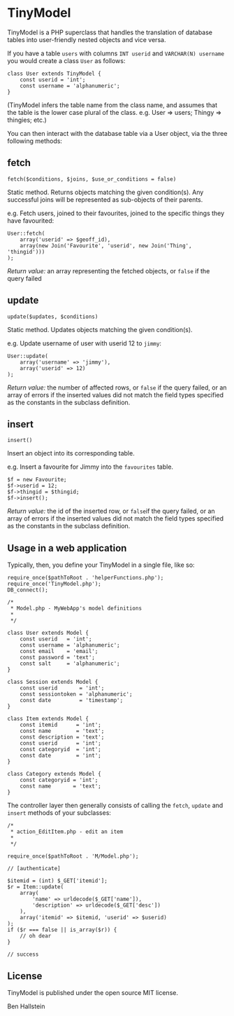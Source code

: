 # TinyModel

TinyModel is a PHP superclass that handles the translation of database tables into user-friendly nested objects and vice versa.

If you have a table `users` with columns `INT userid` and `VARCHAR(N) username` you would create a class `User` as follows:

    class User extends TinyModel {
    	const userid = 'int';
    	const username = 'alphanumeric';
    }
    
(TinyModel infers the table name from the class name, and assumes that the table is the lower case plural of the class. e.g. User => users; Thingy => thingies; etc.)

You can then interact with the database table via a User object, via the three following methods:


## fetch

`fetch($conditions, $joins, $use_or_conditions = false)`

Static method. Returns objects matching the given condition(s). Any successful joins will be represented as sub-objects of their parents.

e.g. Fetch users, joined to their favourites, joined to the specific things they have favourited:

    User::fetch(
        array('userid' => $geoff_id),
        array(new Join('Favourite', 'userid', new Join('Thing', 'thingid')))
    );

*Return value:* an array representing the fetched objects, or `false` if the query failed


## update

`update($updates, $conditions)`

Static method. Updates objects matching the given condition(s).

e.g. Update username of user with userid 12 to `jimmy`:

    User::update(
        array('username' => 'jimmy'),
        array('userid' => 12)
    );

*Return value:* the number of affected rows, or `false` if the query failed, or an array of errors if the inserted values did not match the field types specified as the constants in the subclass definition.


## insert

`insert()`

Insert an object into its corresponding table.

e.g. Insert a favourite for Jimmy into the `favourites` table.

    $f = new Favourite;
    $f->userid = 12;
    $f->thingid = $thingid;
    $f->insert();

*Return value:* the id of the inserted row, or `false`if the query failed, or an array of errors if the inserted values did not match the field types specified as the constants in the subclass definition.


## Usage in a web application

Typically, then, you define your TinyModel in a single file, like so:

    require_once($pathToRoot . 'helperFunctions.php');
    require_once('TinyModel.php');
    DB_connect();
    
    /*
     * Model.php - MyWebApp's model definitions
     * 
     */
    
    class User extends Model {
    	const userid   = 'int';
    	const username = 'alphanumeric';
    	const email    = 'email';
    	const password = 'text';
    	const salt     = 'alphanumeric';
    }
    
    class Session extends Model {
    	const userid       = 'int';
    	const sessiontoken = 'alphanumeric';
    	const date         = 'timestamp';
    }
    
    class Item extends Model {
    	const itemid      = 'int';
    	const name        = 'text';
    	const description = 'text'; 
    	const userid      = 'int';
    	const categoryid  = 'int';
    	const date        = 'int';
    }
    
    class Category extends Model {
    	const categoryid = 'int';
    	const name       = 'text';
    }

The controller layer then generally consists of calling the `fetch`, `update` and `insert` methods of your subclasses:

    /*
     * action_EditItem.php - edit an item
     *
     */
    
    require_once($pathToRoot . 'M/Model.php');
    
    // [authenticate]
    
    $itemid = (int) $_GET['itemid'];
    $r = Item::update(
    	array(
    		'name' => urldecode($_GET['name']),
    		'description' => urldecode($_GET['desc'])
    	),
    	array('itemid' => $itemid, 'userid' => $userid)
    );
    if ($r === false || is_array($r)) {
    	// oh dear
    }
	
	// success


## License

TinyModel is published under the open source MIT license.

Ben Hallstein
